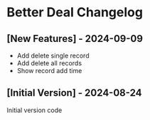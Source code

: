 # Better Deal Changelog

## [New Features] - 2024-09-09

- Add delete single record
- Add delete all records
- Show record add time

## [Initial Version] - 2024-08-24

Initial version code
